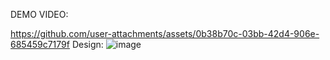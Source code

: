 DEMO VIDEO:

https://github.com/user-attachments/assets/0b38b70c-03bb-42d4-906e-685459c7179f
Design:
![image](https://github.com/user-attachments/assets/30ad4423-1a4d-439d-9497-3570fadfbef1)
